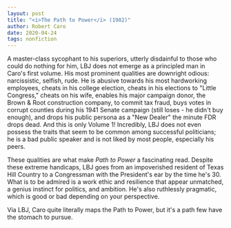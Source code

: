 ```yaml
---
layout: post
title: "<i>The Path to Power</i> (1982)"
author: Robert Caro
date: 2020-04-24
tags: nonfiction
---
```


A master-class sycophant to his superiors, utterly disdainful to those who could do nothing for him, LBJ does not emerge as a principled man in Caro's first volume. His most prominent qualities are downright odious: narcissistic, selfish, rude. He is abusive towards his most hardworking employees, cheats in his college election, cheats in his elections to "Little Congress," cheats on his wife, enables his major campaign donor, the Brown & Root construction company, to commit tax fraud, buys votes in corrupt counties during his 1941 Senate campaign (still loses - he didn't buy enough), and drops his public persona as a "New Dealer" the minute FDR drops dead. And this is only Volume 1! Incredibly, LBJ does not even possess the traits that seem to be common among successful politicians; he is a bad public speaker and is not liked by most people, especially his peers. 

These qualities are what make _Path to Power_ a fascinating read. Despite these extreme handicaps, LBJ goes from an impoverished resident of Texas Hill Country to a Congressman with the President's ear by the time he's 30. What is to be admired is a work ethic and resilience that appear unmatched, a genius instinct for politics, and ambition. He's also ruthlessly pragmatic, which is good or bad depending on your perspective. 

Via LBJ, Caro quite literally maps the Path to Power, but it's a path few have the stomach to pursue.
